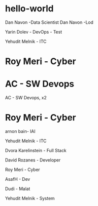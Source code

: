 # hello-world


Dan Navon -Data Scientist
Dan Navon -Lod

Yarin Dolev - DevOps - Test

Yehudit Melnik - ITC

Roy Meri - Cyber
=======
AC - SW Devops
=======
AC - SW Devops, x2


Roy Meri - Cyber
=======

arnon bain- IAI



Yehudit Melnik - ITC


Dvora Karelinstein - Full Stack

David Rozanes - Developer

Roy Meri - Cyber

AsafH - Dev

Dudi - Malat

Yehudit Melnik - System
